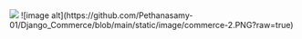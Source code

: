 <img src="[your-image-link](https://github.com/Pethanasamy-01/Django_Commerce/blob/main/static/image/commerce-1.PNG?raw=true)" width="200">
![image alt](https://github.com/Pethanasamy-01/Django_Commerce/blob/main/static/image/commerce-2.PNG?raw=true)

